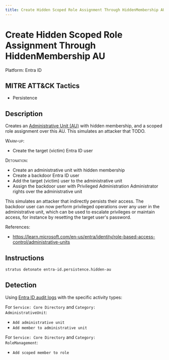 ```yaml
---
title: Create Hidden Scoped Role Assignment Through HiddenMembership AU
---
```


# Create Hidden Scoped Role Assignment Through HiddenMembership AU




Platform: Entra ID

## MITRE ATT&CK Tactics


- Persistence

## Description


Creates an [Administrative Unit (AU)](https://learn.microsoft.com/en-us/graph/api/resources/administrativeunit?view=graph-rest-1.0) with hidden membership, and a scoped role assignment over this AU.
This simulates an attacker that TODO.

<span style="font-variant: small-caps;">Warm-up</span>:

- Create the target (victim) Entra ID user

<span style="font-variant: small-caps;">Detonation</span>:

- Create an administrative unit with hidden membership
- Create a backdoor Entra ID user
- Add the target (victim) user to the administrative unit
- Assign the backdoor user with Privileged Administration Administrator rights over the administrative unit

This simulates an attacker that indirectly persists their access. 
The backdoor user can now perform privileged operations over any user in the administrative unit, which can be used to escalate privileges or maintain access, for instance by resetting the target user's password.

References:

- https://learn.microsoft.com/en-us/entra/identity/role-based-access-control/administrative-units



## Instructions

```bash title="Detonate with Stratus Red Team"
stratus detonate entra-id.persistence.hidden-au
```
## Detection


Using [Entra ID audit logs](https://learn.microsoft.com/en-us/entra/identity/monitoring-health/concept-audit-logs) with the specific activity types:

For <code>Service: Core Directory</code> and <code>Category: AdministrativeUnit</code>:

- <code>Add administrative unit</code>
- <code>Add member to administrative unit</code>

For <code>Service: Core Directory</code> and <code>Category: RoleManagement</code>:

- <code>Add scoped member to role</code>



